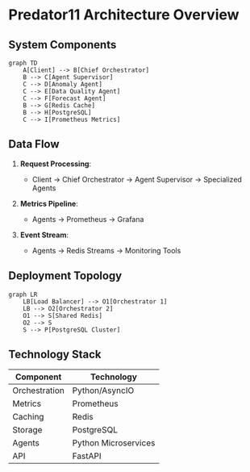 # Predator11 Architecture Overview

## System Components

```mermaid
graph TD
    A[Client] --> B[Chief Orchestrator]
    B --> C[Agent Supervisor]
    C --> D[Anomaly Agent]
    C --> E[Data Quality Agent]
    C --> F[Forecast Agent]
    B --> G[Redis Cache]
    B --> H[PostgreSQL]
    C --> I[Prometheus Metrics]
```

## Data Flow

1. **Request Processing**:
   - Client → Chief Orchestrator → Agent Supervisor → Specialized Agents

2. **Metrics Pipeline**:
   - Agents → Prometheus → Grafana

3. **Event Stream**:
   - Agents → Redis Streams → Monitoring Tools

## Deployment Topology

```mermaid
graph LR
    LB[Load Balancer] --> O1[Orchestrator 1]
    LB --> O2[Orchestrator 2]
    O1 --> S[Shared Redis]
    O2 --> S
    S --> P[PostgreSQL Cluster]
```

## Technology Stack

| Component       | Technology          |
|----------------|--------------------|
| Orchestration | Python/AsyncIO     |
| Metrics       | Prometheus         |
| Caching       | Redis              |
| Storage       | PostgreSQL         |
| Agents        | Python Microservices |
| API           | FastAPI            |
